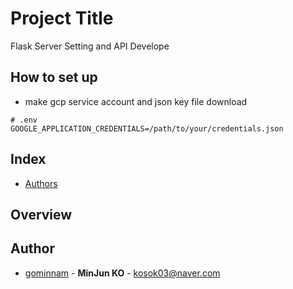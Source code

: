 # Project Title
Flask Server Setting and API Develope

## How to set up
- make gcp service account and json key file download
```
# .env
GOOGLE_APPLICATION_CREDENTIALS=/path/to/your/credentials.json
```

## Index
- [Authors](#authors)

## Overview


## Author
 - [gominnam](https://github.com/gominnam) - **MinJun KO** - <kosok03@naver.com>

